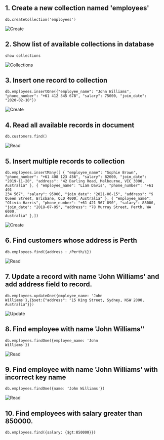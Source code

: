 ## 1. Create a new collection named 'employees'

<code>db.createCollection('employees')</code>

![Create](https://i.postimg.cc/Cxd8pyyZ/Screenshot-2025-02-17-at-2-19-58-pm.png)

## 2. Show list of available collections in database

<code>show collections</code>

![Collections](https://i.postimg.cc/k5btDxgq/Screenshot-2025-02-17-at-2-20-23-pm.png)

## 3. Insert one record to collection

<code>db.employees.insertOne({"employee_name": "John Williams",
"phone_number": "+61 412 345 678",
"salary": 75000,
"join_date": "2020-02-10"})</code>

![Create](https://i.postimg.cc/k4PRSB28/Screenshot-2025-02-17-at-2-23-58-pm.png)

## 4. Read all available records in document

<code>db.customers.find()</code>

![Read](https://i.postimg.cc/L5HqywB8/Screenshot-2025-02-17-at-2-24-23-pm.png)

## 5. Insert multiple records to collection

<code>db.employees.insertMany([ {
"employee_name": "Sophie Brown",
"phone_number": "+61 408 123 456",
"salary": 82000,
"join_date": "2019-11-20",
"address": "42 Darling Road, Melbourne, VIC 3000, Australia"
},
{
"employee_name": "Liam Davis",
"phone_number": "+61 491 234 567",
"salary": 95000,
"join_date": "2021-06-15",
"address": "9 Queen Street, Brisbane, QLD 4000, Australia"
},
{
"employee_name": "Olivia Harris",
"phone_number": "+61 421 567 890",
"salary": 88000,
"join_date": "2018-07-05",
"address": "78 Murray Street, Perth, WA 6000, Australia"
},])</code>

![Create](https://i.postimg.cc/CMNnZMSB/Screenshot-2025-02-17-at-2-32-39-pm.png)

## 6. Find customers whose address is Perth

<code>db.employees.find({address : /Perth/i})</code>

![Read](https://i.postimg.cc/FsHd0tHP/Screenshot-2025-02-17-at-2-46-02-pm.png)

## 7. Update a record with name 'John Williams' and add address field to record.

<code>db.employees.updateOne({employee_name: 'John Williams'},{$set:{"address": "15 King Street, Sydney, NSW 2000, Australia"}})</code>

![Update](https://i.postimg.cc/13g8Yp6w/Screenshot-2025-02-17-at-2-47-58-pm.png)

## 8. Find employee with name 'John Williams''

<code>db.employees.findOne({employee_name: 'John Williams'})</code>

![Read](https://i.postimg.cc/HkfrGV4K/Screenshot-2025-02-17-at-2-49-04-pm.png)

## 9. Find employee with name 'John Williams' with incorrect key name

<code>db.employees.findOne({name: 'John Williams'})</code>

![Read](https://i.postimg.cc/HkfrGV4K/Screenshot-2025-02-17-at-2-49-04-pm.png)

## 10. Find employees with salary greater than 850000.

<code>db.employees.find({salary: {$gt:850000}})</code>

<!-- ![Read](https://i.postimg.cc/xdMc9n6d/Screenshot-2025-02-17-at-2-50-03-pm.png)

## 10. Delete record with a specific key

<code>db.customers.deleteOne({name:'Olivia Brown'})</code>

![Delete](https://i.postimg.cc/d0kGdb4M/Screenshot-2025-02-17-at-2-50-58-pm.png)

## 11. Insert one record to collection

<code>db.customers.insertOne({
"name": "Ava Davis",
"phone": "+61 419 654 987",
"money_spent": 560.60,
"address": "876 Perth Lane, Perth, WA 6000",
"join_date": "2024-01-10"
})</code>

![Create](https://i.postimg.cc/y8rFD1hX/Screenshot-2025-02-17-at-2-51-46-pm.png) -->
